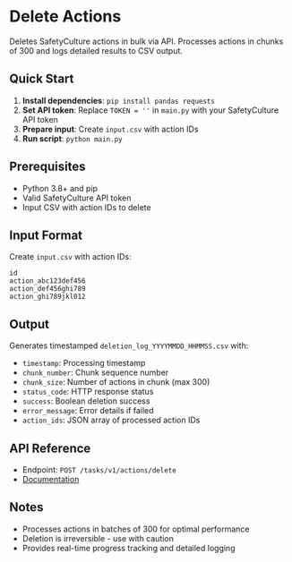 # Delete Actions

Deletes SafetyCulture actions in bulk via API. Processes actions in chunks of 300 and logs detailed results to CSV output.

## Quick Start

1. **Install dependencies**: `pip install pandas requests`
2. **Set API token**: Replace `TOKEN = ''` in `main.py` with your SafetyCulture API token
3. **Prepare input**: Create `input.csv` with action IDs
4. **Run script**: `python main.py`

## Prerequisites

- Python 3.8+ and pip
- Valid SafetyCulture API token
- Input CSV with action IDs to delete

## Input Format

Create `input.csv` with action IDs:
```csv
id
action_abc123def456
action_def456ghi789
action_ghi789jkl012
```

## Output

Generates timestamped `deletion_log_YYYYMMDD_HHMMSS.csv` with:
- `timestamp`: Processing timestamp
- `chunk_number`: Chunk sequence number
- `chunk_size`: Number of actions in chunk (max 300)
- `status_code`: HTTP response status
- `success`: Boolean deletion success
- `error_message`: Error details if failed
- `action_ids`: JSON array of processed action IDs

## API Reference

- Endpoint: `POST /tasks/v1/actions/delete`
- [Documentation](https://developer.safetyculture.com/reference/)

## Notes

- Processes actions in batches of 300 for optimal performance
- Deletion is irreversible - use with caution
- Provides real-time progress tracking and detailed logging
